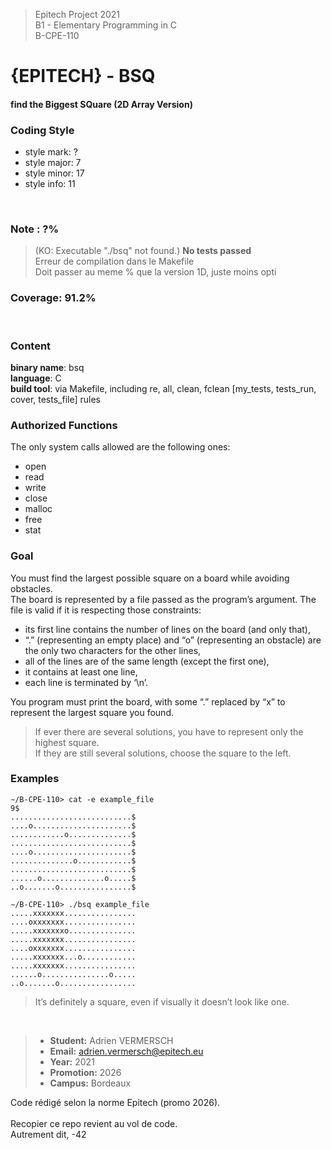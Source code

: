 > Epitech Project 2021 <br>
> B1 - Elementary Programming in C <br>
> B-CPE-110

# {EPITECH} - BSQ
#### find the Biggest SQuare (2D Array Version)

### Coding Style
- style mark: ?
- style major: 7
- style minor: 17
- style info: 11
<br>

### Note : ?%
> (KO: Executable "./bsq" not found.)
**No tests passed**<br>
Erreur de compilation dans le Makefile<br>
Doit passer au meme % que la version 1D, juste moins opti

### Coverage: 91.2%
<br>

### Content
**binary name**: bsq<br>
**language**: C<br>
**build tool**: via Makefile, including re, all, clean, fclean [my_tests, tests_run, cover, tests_file] rules
<br>

### Authorized Functions
The only system calls allowed are the following ones:
- open
- read
- write
- close
- malloc
- free
- stat

### Goal
You must find the largest possible square on a board while avoiding obstacles.<br>
The board is represented by a file passed as the program’s argument. The file is valid if it is respecting those
constraints:

- its first line contains the number of lines on the board (and only that),
- “.” (representing an empty place) and “o” (representing an obstacle) are the only two characters for the
other lines,
- all of the lines are of the same length (except the first one),
- it contains at least one line,
- each line is terminated by ‘\n’.

You program must print the board, with some “.” replaced by “x” to represent the largest square you found.
<br>

> If ever there are several solutions, you have to represent only the highest square.<br>
> If they are still several solutions, choose the square to the left.

### Examples
```T
∼/B-CPE-110> cat -e example_file
9$
...........................$
....o......................$
............o..............$
...........................$
....o......................$
..............o............$
...........................$
......o..............o.....$
..o.......o................$
```
```T
∼/B-CPE-110> ./bsq example_file
.....xxxxxxx................
....oxxxxxxx................
.....xxxxxxxo...............
.....xxxxxxx................
....oxxxxxxx................
.....xxxxxxx...o............
.....xxxxxxx................
......o...............o.....
..o.......o.................
```

> It’s definitely a square, even if visually it doesn’t look like one.

<br>

>- **Student:** Adrien VERMERSCH
>-  **Email:** adrien.vermersch@epitech.eu
>- **Year:** 2021
>- **Promotion:** 2026
>- **Campus:** Bordeaux

Code rédigé selon la norme Epitech (promo 2026).<br><br>
Recopier ce repo revient au vol de code.<br>
Autrement dit, -42<br><br>
